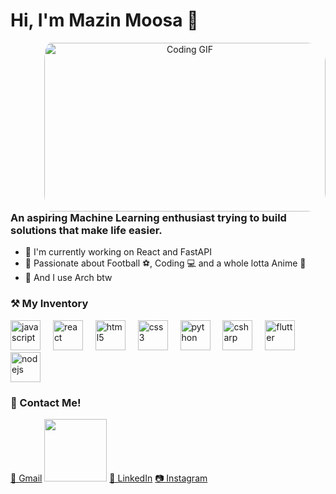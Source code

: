 # Hi, I'm Mazin Moosa 👋

<div align="center">
  <img align="right" src="https://i.pinimg.com/originals/36/51/26/365126a63911723046e0ef2ae1e249ff.gif" alt="Coding GIF" width="450" height="270" style="border-radius: 30px; margin-left: 50px; padding-left: 20px;" />
</div>


### An aspiring Machine Learning enthusiast trying to build solutions that make life easier. 
* 🌱 I'm currently working on React and FastAPI
* 💯 Passionate about ️Football ⚽️, Coding 💻  and a whole lotta Anime 🐼
* 🥷 And I use Arch btw


### ⚒ My Inventory 
<div align="left">
  <img src="https://cdn.jsdelivr.net/gh/devicons/devicon/icons/javascript/javascript-original.svg" height="48" alt="javascript"  />
  <img width="12" />
  <img src="https://cdn.jsdelivr.net/gh/devicons/devicon/icons/react/react-original.svg" height="48" alt="react"  />
  <img width="12" />
  <img src="https://cdn.jsdelivr.net/gh/devicons/devicon/icons/html5/html5-original.svg" height="48" alt="html5"  />
  <img width="12" />
  <img src="https://cdn.jsdelivr.net/gh/devicons/devicon/icons/css3/css3-original.svg" height="48" alt="css3"  />
  <img width="12" />
  <img src="https://cdn.jsdelivr.net/gh/devicons/devicon/icons/python/python-original.svg" height="48" alt="python"  />
  <img width="12" />
  <img src="https://cdn.jsdelivr.net/gh/devicons/devicon/icons/csharp/csharp-original.svg" height="48" alt="csharp"  />
  <img width="12" />
  <img src="https://cdn.jsdelivr.net/gh/devicons/devicon/icons/flutter/flutter-original.svg" height="48" alt="flutter"  />
  <img width="12" />
  <img src="https://cdn.jsdelivr.net/gh/devicons/devicon/icons/nodejs/nodejs-original.svg" height="48" alt="nodejs"  />
</div>


### 📳 Contact Me!
<div align="left">
  <p>
    <a href="mailto:your-email@gmail.com">📩 Gmail</a>
    <img src="https://static.vecteezy.com/system/resources/previews/021/515/060/non_2x/google-gmail-logo-symbol-white-design-illustration-with-black-background-free-vector.jpg" height=100px width=100px>
    <a href="https://www.linkedin.com/in/your-profile" target="_blank">💼 LinkedIn</a>
    <a href="https://www.instagram.com/your-profile" target="_blank">📷 Instagram</a>
  </p>
</div>




<!--
**mason-san/mason-san** is a ✨ _special_ ✨ repository because its `README.md` (this file) appears on your GitHub profile.

Here are some ideas to get you started:

- 🔭 I’m currently working on ...
- 🌱 I’m currently learning ...
- 👯 I’m looking to collaborate on ...
- 🤔 I’m looking for help with ...
- 💬 Ask me about ...
- 📫 How to reach me: ...
- 😄 Pronouns: ...
- ⚡ Fun fact: ...
-->
